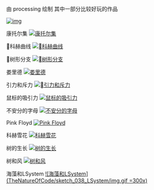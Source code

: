 由 processing 绘制
其中一部分比较好玩的作品

[![img](processing2ndEdition/sketch_0013_02_recursion/img.png)](https://github.com/shinelikeamillion/Sometimes-Processing/blob/master/processing2ndEdition/sketch_0013_02_recursion/sketch_0013_02_recursion.pde)

康托尔集
[![康托尔集](TheNatureOfCode/sketch_030_cantor/img.png)](https://github.com/shinelikeamillion/Sometimes-Processing/blob/master/TheNatureOfCode/sketch_030_cantor/sketch_030_cantor.pde)

科赫曲线
[![科赫曲线](TheNatureOfCode/sketch_031_koch_line/img.png)](https://github.com/shinelikeamillion/Sometimes-Processing/blob/master/TheNatureOfCode/sketch_031_koch_line/sketch_031_koch_line.pde)

树形分支
[![树形分支](TheNatureOfCode/sketch_035_tree_with_random/img.png)](https://github.com/shinelikeamillion/Sometimes-Processing/blob/master/TheNatureOfCode/sketch_035_tree_with_random/sketch_035_tree_with_random.pde)

娄里德
[![娄里德](sketch_lou_mosaic_oop/lou168.png)](https://github.com/shinelikeamillion/Sometimes-Processing/blob/master/processing2ndEdition/sketch_lou_mosaic_oop/sketch_lou_mosaic_oop.pde)

引力和斥力
[![引力和斥力](TheNatureOfCode/sketch_028_particle_system/img.gif)](https://github.com/shinelikeamillion/Sometimes-Processing/blob/master/TheNatureOfCode/sketch_028_particle_system/sketch_028_particle_system.pde)

鼠标的吸引力
[![鼠标的吸引力](TheNatureOfCode/sketch_009_vector_to_mouse/img.gif)](https://github.com/shinelikeamillion/Sometimes-Processing/blob/master/TheNatureOfCode/sketch_009_vector_to_mouse/sketch_009_vector_to_mouse.pde)

不安分的字母
[![不安分的字母](processing2ndEdition/sketch_0017_01_text_breaking_up/img.gif)](https://github.com/shinelikeamillion/Sometimes-Processing/blob/master/processing2ndEdition/sketch_0017_01_text_breaking_up/sketch_0017_01_text_breaking_up.pde)

Pink Floyd
[![Pink Floyd](processing2ndEdition/sketch_0015_07_explode_3d/img.gif)](https://github.com/shinelikeamillion/Sometimes-Processing/blob/master/processing2ndEdition/sketch_0015_07_explode_3d/sketch_0015_07_explode_3d.pde)

科赫雪花
[![科赫雪花](TheNatureOfCode/sketch_032_koch_snow_flower/img.gif)](https://github.com/shinelikeamillion/Sometimes-Processing/blob/master/TheNatureOfCode/sketch_032_koch_snow_flower/sketch_032_koch_snow_flower.pde)

树的生长
[![树的生长](TheNatureOfCode/sketch_034_tree_with_translate/img.gif)](https://github.com/shinelikeamillion/Sometimes-Processing/blob/master/TheNatureOfCode/sketch_034_tree_with_translate/sketch_034_tree_with_translate.pde)

树和风
[![树和风](TheNatureOfCode/sketch_037_tree_with_wind/img.gif)](https://github.com/shinelikeamillion/Sometimes-Processing/blob/master/TheNatureOfCode/sketch_037_tree_with_wind/sketch_037_tree_with_wind.pde)

海藻和LSystem
[![海藻和LSystem](TheNatureOfCode/sketch_038_LSystem/img.gif =300x)](https://github.com/shinelikeamillion/Sometimes-Processing/blob/master/TheNatureOfCode/sketch_038_LSystem/sketch_038_LSystem.pde)